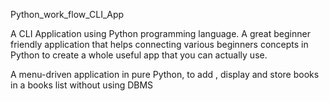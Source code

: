 Python_work_flow_CLI_App

A CLI Application using Python programming language. A great beginner friendly application that helps connecting various beginners concepts in Python to create a whole useful app that you can actually use.

A menu-driven application in pure Python, to add , display and store books in a books list without using DBMS 
